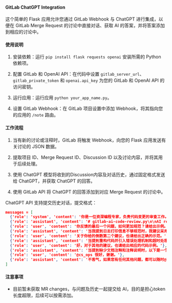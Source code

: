 #### GitLab ChatGPT Integration

这个简单的 Flask 应用允许您通过 GitLab Webhook 与 ChatGPT 进行集成，以便在 GitLab Merge Request 的讨论中直接对话、获取 AI 的答案，并将答案添加到相应的讨论中。

#### 使用说明

1. 安装依赖：运行 `pip install flask requests openai` 安装所需的 Python 依赖项。

2. 配置 GitLab 和 OpenAI API：在代码中设置 `gitlab_server_url`、`gitlab_private_token` 和 `openai.api_key` 为您的 GitLab 和 OpenAI API 的访问密钥。

3. 运行应用：运行应用 `python your_app_name.py`。

4. 设置 GitLab Webhook：在 GitLab 项目设置中添加 Webhook，将其指向您的应用的 `/note` 路由。

#### 工作流程

1. 当有新的讨论或注释时，GitLab 将触发 Webhook，向您的 Flask 应用发送有关讨论的 JSON 数据。

2. 提取项目 ID、Merge Request ID、Discussion ID 以及讨论内容，并将其用于后续处理。

3. 使用 ChatGPT 模型将收到的Discussion内容及对话历史，通过固定格式发送给 ChatGPT，并获取 ChatGPT 的回答。

4. 使用 GitLab API 将 ChatGPT 的回答添加到对应 Merge Request 的讨论中。

ChatGPT API 支持提交历史对话，提交格式：

```json
messages = [
  {'role': 'system', 'content': '你是一位资深编程专家，负责代码变更的审查工作。当用户在 GitLab MR 合并请求的 Notes中提及你的时候，你需要回答他们的问题。'}, 
  {'role': 'assistant', 'content': '# gitlab-ai-code-review.py\n\nAI review 意见如下: (2647 tokens)\n\n## 代码审查反馈\n### 1. 变更的决定和描述\n拒绝变更，变更评分：20\n### 2. 存在的问题和建议\n- 缺少文档注释和注释说明，难以理解代码的作用和意图。\n- 部分变量名和方法名缺乏描述性，不易理解其用途。\n- 代码中存在硬编码的配置信息，建议使用配置文件或环境变量存储。\n- 代码结构混乱，缺乏模块化和清晰的组织，可读性差。\n- 异步执行任务的方式不够清晰，缺少错误处理机制和超时处理。\n- 代码中的日志打印信息不够规范，不易排查问题。\n### 3. 修改建议\n建议重构代码，遵循良好的注释规范和命名规范，将配置信息抽离为独立的配置文件或使用环境变量进行管理，重新组织代码结构，引入错误处理机制和超时处理，并优化日志打印方式，以提高代码可读性和可维护性。🚧'}, 
  {'role': 'user', 'content': '你反馈的最后一个问题，如何更加规范？请给出示例。'}, 
  {'role': 'assistant', 'content': '当我提到日志打印信息不够规范时，我建议采用更加标准化和易读的日志格式。例如，你可以考虑使用以下格式来记录日志：\n```\n2021-01-15 13:45:30 [INFO] - 完成数据处理任务\n2021-01-15 13:46:15 [ERROR] - 无法连接数据库，错误信息：连接超时\n2021-01-15 13:50:02 [WARNING] - 检测到内存使用率过高\n```\n在这个示例中，我们使用了时间戳、日志级别（INFO、ERROR、WARNING）和描述信息，使得日志信息更加清晰和易于排查问题。同时，请确保日志级别和内容的描述准确表达了相应的信息。'}, 
  {'role': 'user', 'content': '关于你给的倒数第二个建议，也请给出正确的示范。'}, 
  {'role': 'assistant', 'content': '当提到重构代码并引入错误处理机制和超时处理时，以下是一个可能的示例：\n```python\nimport asyncio\nasync def task_with_timeout():\n    try:\n        # 执行可能耗时的任务\n        result = await asyncio.wait_for(time_consuming_operation(), timeout=5)\n        # 处理结果\n        process_result(result)\n    except asyncio.TimeoutError:\n        # 超时处理\n        handle_timeout_error()\n    except Exception as e:\n        # 其他异常处理\n        handle_other_errors(e)\nasync def main():\n    try:\n        await task_with_timeout()\n    except Exception as e:\n        # 异常处理\n        handle_main_error(e)\nasyncio.get_event_loop().run_until_complete(main())\n```\n在这个示例中，我们使用了 asyncio 库来创建一个任务，并使用 await asyncio.wait_for 来设置任务的超时时间。除了超时处理之外，我们还包含了其他异常的处理，以保证代码的健壮性和可靠性。'}, 
  {'role': 'user', 'content': '好，对于其他的建议，也请给出相应的代码示例。'}, 
  {'role': 'assistant', 'content': '当提到缺少文档注释和注释说明时，以下是一个可能的示例：\n```python\ndef calculate_total_price(prices, quantities):\n    """\n    计算订单的总价\n    Args:\n      prices: 商品单价列表\n      quantities: 商品数量列表\n    Returns:\n      订单总价\n    """\n    total = 0\n    for price, qty in zip(prices, quantities):\n        total += price * qty\n    return total\n```\n在这个示例中，我们使用了函数注释来描述函数的作用、参数和返回值，以便其他开发人员能够更容易地理解和使用这段代码。\n当提到部分变量名和方法名缺乏描述性时，以下是一个可能的示例：\n```python\nclass Car:\n    def __init__(self, make, model, year):\n        self.make = make  # 制造商\n        self.model = model  # 型号\n        self.year = year  # 出厂年份\n```\n在这个示例中，我们使用了注释来对变量进行说明，从而增加代码的可读性和可维护性。\n当提到代码结构混乱，缺乏模块化和清晰的组织时，以下是一个可能的示例：\n```\n# app.py\nfrom helper import calculate_total_price\nprices = [10, 20, 30]\nquantities = [1, 2, 3]\ntotal_price = calculate_total_price(prices, quantities)\nprint(f"The total price is: {total_price}")\n```\n在这个示例中，我们将计算订单总价的逻辑提取到了独立的 helper 模块中，使得代码结构更加清晰和模块化。\n希望这些示例可以帮助你更好地理解我的建议！'}, 
  {'role': 'user', 'content': '@cs_ops 很好，谢谢。'}, 
  {'role': 'assistant', 'content': '不客气，如果您有任何其他问题，都可以随时@我。祝您工作顺利！👨\u200d💻🚀'}
]
```

#### 注意事项

- 目前暂未获取 MR changes，与问题及历史一起提交给 AI，目的是担心token长度超限，后续可以按需添加。